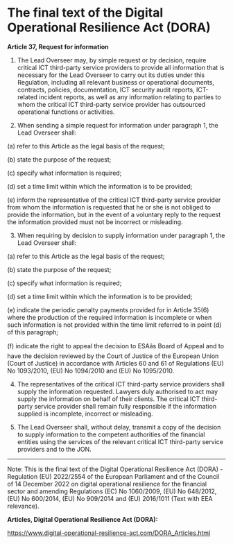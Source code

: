 



# The final text of the Digital Operational Resilience Act (DORA)


  

**Article 37, Request for information**


  

 1. The Lead Overseer may, by simple request or by decision, require critical ICT third-party service providers to provide all information that is necessary for the Lead Overseer to carry out its duties under this Regulation, including all relevant business or operational documents, contracts, policies, documentation, ICT security audit reports, ICT-related incident reports, as well as any information relating to parties to whom the critical ICT third-party service provider has outsourced operational functions or activities.


  

2. When sending a simple request for information under paragraph 1, the Lead Overseer shall:


(a) refer to this Article as the legal basis of the request;


(b) state the purpose of the request;


(c) specify what information is required;


(d) set a time limit within which the information is to be provided;


(e) inform the representative of the critical ICT third-party service provider from whom the information is requested that he or she is not obliged to provide the information, but in the event of a voluntary reply to the request the information provided must not be incorrect or misleading.


  

3. When requiring by decision to supply information under paragraph 1, the Lead Overseer shall:


(a) refer to this Article as the legal basis of the request;


(b) state the purpose of the request;


(c) specify what information is required;


(d) set a time limit within which the information is to be provided;


(e) indicate the periodic penalty payments provided for in Article 35(6) where the production of the required information is incomplete or when such information is not provided within the time limit referred to in point (d) of this paragraph;


(f) indicate the right to appeal the decision to ESAâs Board of Appeal and to have the decision reviewed by the Court of Justice of the European Union (Court of Justice) in accordance with Articles 60 and 61 of Regulations (EU) No 1093/2010, (EU) No 1094/2010 and (EU) No 1095/2010.


  

4. The representatives of the critical ICT third-party service providers shall supply the information requested. Lawyers duly authorised to act may supply the information on behalf of their clients. The critical ICT third-party service provider shall remain fully responsible if the information supplied is incomplete, incorrect or misleading.


  

5. The Lead Overseer shall, without delay, transmit a copy of the decision to supply information to the competent authorities of the financial entities using the services of the relevant critical ICT third-party service providers and to the JON.


  



---


 Note: This is the final text of the Digital Operational Resilience Act (DORA) - Regulation (EU) 2022/2554 of the European Parliament and of the Council of 14 December 2022 on digital operational resilience for the financial sector and amending Regulations (EC) No 1060/2009, (EU) No 648/2012, (EU) No 600/2014, (EU) No 909/2014 and (EU) 2016/1011 (Text with EEA relevance).


  

 **Articles, Digital Operational Resilience Act (DORA):** 


<https://www.digital-operational-resilience-act.com/DORA_Articles.html>





